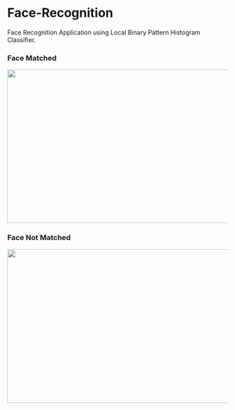 # Face-Recognition
Face Recognition Application using Local Binary Pattern Histogram Classifier.

### Face Matched
<img src="https://raw.githubusercontent.com/yogeshchandra12345/Face-Recognition/master/face_recognize_correct.png" width="700" height="350">


### Face Not Matched
<img src="https://raw.githubusercontent.com/yogeshchandra12345/Face-Recognition/master/face_not_matched.png" width="700" height="350">

